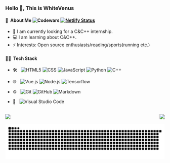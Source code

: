 ### Hello 👋, This is WhiteVenus

#### 🤺 &nbsp;About Me ![Codewars](https://www.codewars.com/users/whitevenus/badges/micro?theme=light) [![Netlify Status](https://api.netlify.com/api/v1/badges/303c483e-fae0-4a1c-8c8a-1f7b3140091d/deploy-status?branch=Production)](https://app.netlify.com/sites/whitevenus-study-notes/deploys?branch=Production)

<!-- <img align="right" width="325" height="226" src="./img.jpg" /> -->

- 🔭 I am currently looking for a C&C++ internship.
- 💻 I am learning about C&C++.
- ⚡ Interests: Open source enthusiasts/reading/sports(running etc.)

#### 🧑‍💻 &nbsp;Tech Stack
- 🛠 &nbsp;
  ![HTML5](https://img.shields.io/badge/-HTML5-333333?style=flat&logo=HTML5)
  ![CSS](https://img.shields.io/badge/-CSS-333333?style=flat&logo=CSS3&logoColor=1572B6)
  ![JavaScript](https://img.shields.io/badge/-JavaScript-333333?style=flat&logo=javascript)
  ![Python](https://img.shields.io/badge/-Python-333333?style=flat&logo=python)
  ![C++](https://img.shields.io/badge/-C&C++-00599C?style=flat&logo=cplusplus)
  
- 🌐 &nbsp;
  ![Vue.js](https://img.shields.io/badge/-Vue.js-333333?style=flat&logo=vuedotjs)
  ![Node.js](https://img.shields.io/badge/-Node.js-333333?style=flat&logo=nodedotjs&logoColor=339933)
  ![Tensorflow](https://img.shields.io/badge/-Tensorflow-333333?style=flat&logo=tensorflow)
  
- ⚙️ &nbsp;
  ![Git](https://img.shields.io/badge/-Git-333333?style=flat&logo=git)
  ![GitHub](https://img.shields.io/badge/-GitHub-333333?style=flat&logo=github)
  ![Markdown](https://img.shields.io/badge/-Markdown-333333?style=flat&logo=markdown)
- 🔧 &nbsp;
  ![Visual Studio Code](https://img.shields.io/badge/-Visual%20Studio%20Code-333333?style=flat&logo=visual-studio-code&logoColor=007ACC)


<br/>

<!-- ![GitHub Stats]() hide=issues,contribs -->

<!-- ![Top Languages]() layout=compact -->
<img align="left" src="https://github-readme-stats.vercel.app/api/top-langs/?username=whitevenus&hide_border=true&hide_title=false](https://github-readme-stats.vercel.app/api?username=whitevenus&show_icons=true&line_height=30&hide_border=true&hide_title=false" />
<img align="right" src="https://github-readme-stats.vercel.app/api/top-langs/?username=whitevenus&hide_border=true&hide_title=false" />

<br/>

![grid snake animation](./snake.svg)

